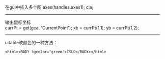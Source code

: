 在gui中插入多个图
axes(handles.axes1);
cla;

---
输出鼠标坐标  
 currPt = get(gca, 'CurrentPoint');
 xb = currPt(1,1);
 yb = currPt(1,2);

 ---
 uitable改颜色的一种方法：
```
<html><BODY bgcolor="green">CSLO</BODY></html>
```
